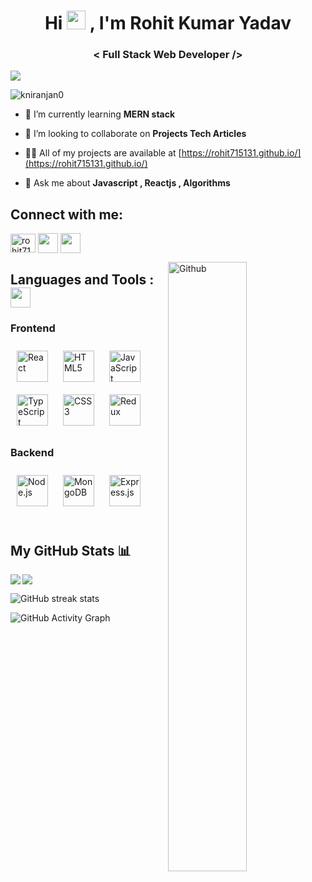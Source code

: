 <h1 align="center">Hi <img src="https://user-images.githubusercontent.com/39955420/147578264-bae0526c-028a-49d2-8af8-d08bb4edbd2a.gif" height="30" width="30">
, I'm Rohit Kumar Yadav</h1>
<h3 align="center">< Full Stack Web Developer /></h3>

<img src="https://user-images.githubusercontent.com/39955420/147578199-56632b69-b3e8-4d9f-97e2-f046a1c2cba0.gif" align="center"  />

<p align="left"> <img src="https://komarev.com/ghpvc/?username=kniranjan0&label=Profile%20views&color=0e75b6&style=flat" alt="kniranjan0" /> </p>

- 🌱 I’m currently learning **MERN stack**

- 👯 I’m looking to collaborate on **Projects Tech Articles**

- 👨‍💻 All of my projects are available at [https://rohit715131.github.io/](https://rohit715131.github.io/)

- 💬 Ask me about **Javascript , Reactjs , Algorithms**

<h2 align="left">Connect with me: </h2>
<p align="left">

<a href="https://www.linkedin.com/in/rohit-kumar-29430223a/" target="blank"><img align="center" src="https://cdn-icons-png.flaticon.com/512/174/174857.png" alt="rohit715131" height="30" width="40" /></a>
<a href = 'https://github.com/rohit715131' target="_blank"> <img width = '32px' align= 'center' src="https://github.githubassets.com/images/modules/logos_page/GitHub-Mark.png"/></a> 
<a href = 'https://rohit715131.github.io/'  target="_blank"> <img width = '32px' align= 'center' src="https://cdn-icons-png.flaticon.com/512/281/281089.png"/></a>
</p>
<img width="50%" align="right" alt="Github" src="https://i.pinimg.com/originals/fd/a7/c0/fda7c018db9a09ff0ed234957e9b25b9.gif" />
<h2 align="left">Languages and Tools :  <img src = "https://media2.giphy.com/media/QssGEmpkyEOhBCb7e1/giphy.gif?cid=ecf05e47a0n3gi1bfqntqmob8g9aid1oyj2wr3ds3mg700bl&rid=giphy.gif" width = 32px></h2>

### Frontend  
<div >  
<a href="https://reactjs.org/" target="_blank"><img style="margin: 10px" src="https://profilinator.rishav.dev/skills-assets/react-original-wordmark.svg" alt="React" height="50" /></a>  
<a href="https://en.wikipedia.org/wiki/HTML5" target="_blank"><img style="margin: 10px" src="https://profilinator.rishav.dev/skills-assets/html5-original-wordmark.svg" alt="HTML5" height="50" /></a>  
<a href="https://www.javascript.com/" target="_blank"><img style="margin: 10px" src="https://profilinator.rishav.dev/skills-assets/javascript-original.svg" alt="JavaScript" height="50" /></a>  
<a href="https://www.typescriptlang.org/" target="_blank"><img style="margin: 10px" src="https://profilinator.rishav.dev/skills-assets/typescript-original.svg" alt="TypeScript" height="50" /></a>  
<a href="https://www.w3schools.com/css/" target="_blank"><img style="margin: 10px" src="https://profilinator.rishav.dev/skills-assets/css3-original-wordmark.svg" alt="CSS3" height="50" /></a>  
<a href="https://redux.js.org/" target="_blank"><img style="margin: 10px" src="https://profilinator.rishav.dev/skills-assets/redux-original.svg" alt="Redux" height="50" /></a>  
</div>

</td><td valign="top" width="33%">

### Backend  
<div>  
<a href="https://nodejs.org/" target="_blank"><img style="margin: 10px" src="https://profilinator.rishav.dev/skills-assets/nodejs-original-wordmark.svg" alt="Node.js" height="50" /></a>  
<a href="https://www.mongodb.com/" target="_blank"><img style="margin: 10px" src="https://profilinator.rishav.dev/skills-assets/mongodb-original-wordmark.svg" alt="MongoDB" height="50" /></a>  
<a href="https://expressjs.com/" target="_blank"><img style="margin: 10px" src="https://profilinator.rishav.dev/skills-assets/express-original-wordmark.svg" alt="Express.js" height="50" /></a>  
</div>
<br>


## My GitHub Stats 📊

<a href="https://github.com/rohit715131">
  <img align="center" src="https://github-readme-stats.vercel.app/api/top-langs/?username=rohit715131" />
</a>
<a href="https://github.com/rohit715131">
  <img align="left" src="https://github-readme-stats.vercel.app/api?username=rohit715131&count_private=true&show_icons=true&theme=radical" />
</a>

 
![GitHub streak stats](https://github-readme-streak-stats.herokuapp.com/?user=rohit715131)

![GitHub Activity Graph](https://activity-graph.herokuapp.com/graph?username=rohit715131)
